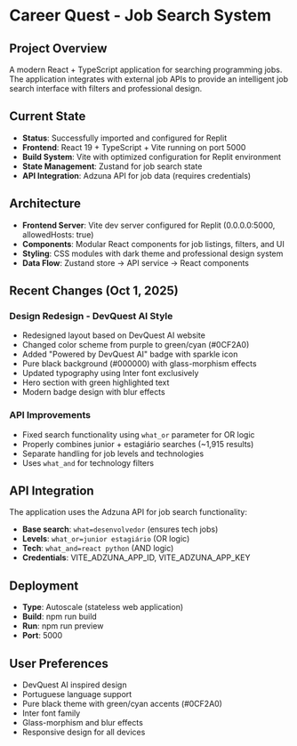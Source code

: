 # Career Quest - Job Search System

## Project Overview
A modern React + TypeScript application for searching programming jobs. The application integrates with external job APIs to provide an intelligent job search interface with filters and professional design.

## Current State
- **Status**: Successfully imported and configured for Replit
- **Frontend**: React 19 + TypeScript + Vite running on port 5000
- **Build System**: Vite with optimized configuration for Replit environment
- **State Management**: Zustand for job search state
- **API Integration**: Adzuna API for job data (requires credentials)

## Architecture
- **Frontend Server**: Vite dev server configured for Replit (0.0.0.0:5000, allowedHosts: true)
- **Components**: Modular React components for job listings, filters, and UI
- **Styling**: CSS modules with dark theme and professional design system
- **Data Flow**: Zustand store → API service → React components

## Recent Changes (Oct 1, 2025)
### Design Redesign - DevQuest AI Style
- Redesigned layout based on DevQuest AI website
- Changed color scheme from purple to green/cyan (#0CF2A0)
- Added "Powered by DevQuest AI" badge with sparkle icon
- Pure black background (#000000) with glass-morphism effects
- Updated typography using Inter font exclusively
- Hero section with green highlighted text
- Modern badge design with blur effects

### API Improvements
- Fixed search functionality using `what_or` parameter for OR logic
- Properly combines junior + estagiário searches (~1,915 results)
- Separate handling for job levels and technologies
- Uses `what_and` for technology filters

## API Integration
The application uses the Adzuna API for job search functionality:
- **Base search**: `what=desenvolvedor` (ensures tech jobs)
- **Levels**: `what_or=junior estagiário` (OR logic)
- **Tech**: `what_and=react python` (AND logic)
- **Credentials**: VITE_ADZUNA_APP_ID, VITE_ADZUNA_APP_KEY

## Deployment
- **Type**: Autoscale (stateless web application)
- **Build**: npm run build
- **Run**: npm run preview
- **Port**: 5000

## User Preferences
- DevQuest AI inspired design
- Portuguese language support
- Pure black theme with green/cyan accents (#0CF2A0)
- Inter font family
- Glass-morphism and blur effects
- Responsive design for all devices